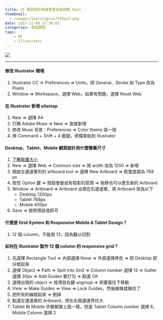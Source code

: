 ```yaml
---
title: UI 網頁設計快速學習自我挑戰 Day1
thumbnail:
  - /images/learning/ui/UIDay1.png
date: 2017-11-09 17:30:02
categories: 學習歷程
tags: 
    - UI
    - Illustrator
---
```

<img src="/images/learning/ui/UIDay1.png">

***
#### 修改 Illustrator 環境
1. Illustrator CC => Preferences => Units，把 General、Stroke 和 Type 改為 Pixels
2. Window => Workspace，選擇 Web，如果有問題，選擇 Reset Web
#### 在 Illustrator 新增 sitemap
1. New => 選擇 A4
2. 打開 Adobe Muse => New => 直接新增
3. 修改 Muse 背景：Preferences => Color theme 挑一個
4. 用 Command + Shift + 4 截圖，把檔案貼到 Illustrator
#### Desktop、Tablet、Mobile 網頁設計用什麼螢幕尺寸
1. [了解裝置大小](http://mydevice.io/devices)
2. New => 選擇 Web => Common size => 將 width 改為 1200 => 新增
3. 開啟左邊選單列的 artboard tool => 選擇 New Artboard => 將寬度調為 768 px
4. 按住 Option 鍵 => 按鈕會變成有陰影的箭頭 => 拖移也可以產生新的 Artboard
5. Window => Artboard => Artboard 出現在右邊選單，將 Artboard 改為以下
    - Desktop 1200px
    - Tablet 768px
    - Mobile 400px
6. Save => 按照預設值即可
#### 什麼是 Grid System 和 Responsive Mobile & Tablet Design？
1. 12 個 column，不能用 13，因為難以切割
#### 如何在 Illustrator 製作 12 個 column 的 responsive grid？
1. 先選擇 Rectangle Tool => 內部選擇 None => 外部選擇黑色 => 把 Desktop 部分框起來
2. 選擇 Object => Path => Split Into Grid => Column number 選擇 12 => Gutter 選擇 30px =>  Add Guides 要打勾 => 點選 OK
3. 選擇出現的 object => 按滑鼠右鍵 ungroup => 把畫面往下移動
4. View => Make Guides => View => Lock Guides，然後線條就鎖住了
5. 把所有的線框起來 => 刪掉
6. 點選左邊選單的 Artboard，把左右兩邊邊界拉大
7. Tablet 和 Mobile 步驟都跟上面一樣，但是 Tablet Column number 選擇 6，Mobile Column 選擇 2
#### 



















